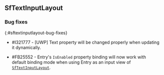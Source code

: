 ## SfTextInputLayout

### Bug fixes
{:#sftextinputlayout-bug-fixes}

* \#I321777 - [UWP] Text property will be changed properly when updating it dynamically.

* \#FB25552 - Entry's `IsEnabled` property binding will now work with default binding mode when using Entry as an input view of [`SfTextInputLayout`](https://help.syncfusion.com/xamarin/text-input-layout/getting-started).
 

